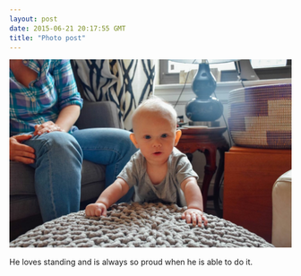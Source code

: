 ```yaml
---
layout: post
date: 2015-06-21 20:17:55 GMT
title: "Photo post"
---
```

![travisj](/images/6d8f49fb6b0a3d0524dd048f1c4fda49fe47bd5a40500b5929638edf8601677a.jpg)

He loves standing and is always so proud when he is able to do it. 